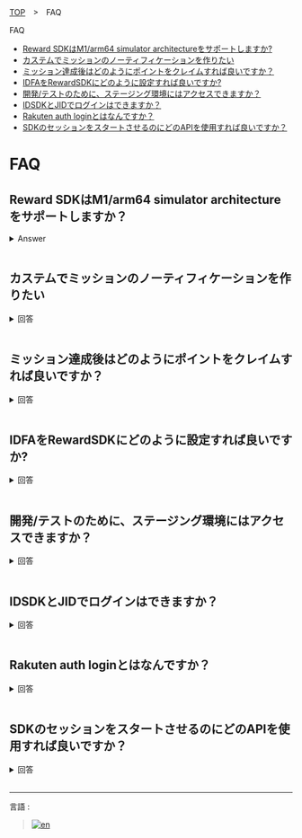 [TOP](../../../README.md#top)　>　FAQ

FAQ
* [Reward SDKはM1/arm64 simulator architectureをサポートしますか?](#reward-SDK-は-m1arm64-simulator-architectureをサポートしますか)<br>
* [カステムでミッションのノーティフィケーションを作りたい](#カステムでミッションのノーティフィケーションを作りたい)<br>
* [ミッション達成後はどのようにポイントをクレイムすれば良いですか？](#ミッション達成後はどのようにポイントをクレイムすれば良いですか)<br>
* [IDFAをRewardSDKにどのように設定すれば良いですか?](#idfaをrewardsdkにどのように設定すれば良いですか)<br>
* [開発/テストのために、ステージング環境にはアクセスできますか？](#開発テストのためにステージング環境にはアクセスできますか)<br>
* [IDSDKとJIDでログインはできますか？](#idsdkとjidでログインはできますか)<br>
* [Rakuten auth loginとはなんですか？](#rakuten-auth-loginとはなんですか)<br>
* [SDKのセッションをスタートさせるのにどのAPIを使用すれば良いですか？](#sdkのセッションをスタートさせるのにどのapiを使用すれば良いですか)<br>

# FAQ

## Reward SDKはM1/arm64 simulator architectureをサポートしますか？
<details>
  <summary>Answer</summary>
はい、バージョン3.4.3からM1 (arm64 simulator arch)をサポートします。

</details>

<br>

## カステムでミッションのノーティフィケーションを作りたい

<details>
  <summary>回答</summary>
  
例えば、 Mission A は 3 回のアクションを必要とします。
```
RakutenReward.shared.logAction(actionCode: "Example", completionHandler: { result in ... }
```

logAction API が3回呼ばれると Mission A は達成します。　アプリケーションは達成の delegate　を受け取ります。
```
// RakutenReward class
public var didUpdateUnclaimedAchievement: ((UnclaimedItem) -> Void)?
 
// 例
RakutenReward.shared.didUpdateUnclaimedAchievement = { unclaimedItem in }
```

カスタムノーティフィケーションを表示する例
```
RakutenReward.shared.didUpdateUnclaimedAchievement = { unclaimedItem in
    guard unclaimedItem.notificationType == .CUSTOM, // タイプを確認
          RewardConfiguration.isUserSettingUIEnabled, // ユーザのUI設定を確認
          !RewardConfiguration.isPortalPresent else { // ポータルにUIがないかどうかを確認する（ポータル上での表示はおすすめいたしません）
           
        return
    }
 
    // UIを Main スレッドで表示する
}
```
</details>

<br>

## ミッション達成後はどのようにポイントをクレイムすれば良いですか？

<details>
  <summary>回答</summary>
  
例えば、 Mission A は 3 回のアクションを必要とします。
```
RakutenReward.shared.logAction(actionCode: "Example", completionHandler: { result in ... }
```

logAction API が3回呼ばれると Mission A は達成します。　アプリケーションは達成の delegate　を受け取ります。
```
// RakutenReward class
public var didUpdateUnclaimedAchievement: ((UnclaimedItem) -> Void)?
 
// 例
RakutenReward.shared.didUpdateUnclaimedAchievement = { unclaimedItem in }
```

RakutenReward shared objectの claim メソッドを呼ぶことでポイントをクレイムします。
```
RakutenReward.shared.didUpdateUnclaimedAchievement = { unclaimedItem in
    RakutenReward.shared.claim(unclaimedItem: unclaimedItem, completion: { pointClaimScreenEvent in }
}
```
</details>

<br>

## IDFAをRewardSDKにどのように設定すれば良いですか?

<details>
  <summary>回答</summary>
  
IDFA/Advertising ID は下記のAPIで設定できます。
```
RakutenReward.sharedInstance.advertisingID
```

例 
```
func updateRewardAdID() {
 
        if #available(iOS 14, *) {
 
            #if canImport(AppTrackingTransparency) &&  (arch(x86_64) || arch(arm64))
 
            if ATTrackingManager.trackingAuthorizationStatus == .authorized {
 
                RakutenReward.sharedInstance.advertisingID = ASIdentifierManager().advertisingIdentifier.uuidString
 
            }
 
            #endif
 
        }
 
}
```

IDFA取得のパーミッションをリクエストする
```
if #available(iOS 14, *) {
    #if canImport(AppTrackingTransparency) &&  (arch(x86_64) || arch(arm64))
 
    let permissionAlertAction = UIAlertAction(title: "IDFA permission", style: .default) { (_) in
        ATTrackingManager.requestTrackingAuthorization { [weak self] _ in
            self?.updateRewardAdID()
        }
    }
 
    alert.addAction(permissionAlertAction)
 
    #endif
}
```
</details>

<br>

## 開発/テストのために、ステージング環境にはアクセスできますか？

<details>
  <summary>回答</summary>
  
現在、開発/テストのために、ステージング環境は提供しておりません。<br/>
開発モードかもしくはテスト用のアカウントをご利用ください。
</details>

<br>

## IDSDKとJIDでログインはできますか？

<details>
  <summary>回答</summary>
  
IDSDK と JID でログインすることができます, その場合 tokenTypeをRIDに設定します。
```
// iOS の例
RakutenReward.shared.tokenType = TokenType.rid
```

API-Cのアクセストークンを　startSession API に渡します。
```
// iOS の例
 
RakutenReward.shared.startSession(appCode: "Your App Key", accessToken: <Access token>, completion: { r in
    if case .success(let user) = r { 
    }
}
```

</details>

<br>

## Rakuten auth loginとはなんですか？

<details>
  <summary>回答</summary>
  
RakutenAuth login オプションは楽天のログインをアプリで持っていらっしゃらないアプリケーション向けに提供しております(楽天のアプリケーションでログイン関連のSDKをご利用の場合はこちらを使用しなくても良いです)。
</details>

<br>

## SDKのセッションをスタートさせるのにどのAPIを使用すれば良いですか？

<details>
  <summary>回答</summary>
  
SDK では セッションをスタートさせるのに、2 つの API を用意しています。<br>

もし、IDSDK/UserSDK (RID/RAE)、をご使用の場合はこちら
```
RakutenReward.shared.startSession(appCode: "ExampleAppcode", accessToken: "Example API-C Token", completion: { result in }
```

その他の場合はこちらになります。
```
RakutenReward.shared.startSession(appCode: "ExampleAppcode", completion: { result in }
```

</details>

<br>

---
言語 :
> [![en](../../lang/en.png)](../../FAQ/FAQ.md)
